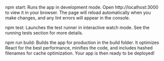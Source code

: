 npm start: Runs the app in development mode.
Open http://localhost:3000 to view it in your browser. The page will reload automatically when you make changes, and any lint errors will appear in the console.

npm test: Launches the test runner in interactive watch mode.
See the running tests section for more details.

npm run build: Builds the app for production in the build folder.
It optimizes React for the best performance, minifies the code, and includes hashed filenames for cache optimization. Your app is then ready to be deployed!

